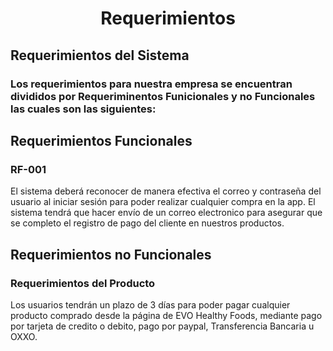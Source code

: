 <h1 align="center"> Requerimientos </h1>

## Requerimientos del Sistema
### Los requerimientos para nuestra empresa se encuentran divididos por Requeriminentos Funicionales y no Funcionales las cuales son las siguientes: 

## Requerimientos Funcionales
### RF-001
El sistema deberá reconocer de manera efectiva el correo y contraseña del usuario al iniciar sesión para poder realizar cualquier compra en la app.
El sistema tendrá que hacer envío de un correo electronico para asegurar que se completo el registro de pago del cliente en nuestros productos. 
## Requerimientos no Funcionales
### Requerimientos del Producto
Los usuarios tendrán un plazo de 3 días para poder pagar cualquier producto comprado desde la página de EVO Healthy Foods, mediante pago por tarjeta de credito o debito, pago por paypal, Transferencia Bancaria u OXXO.

